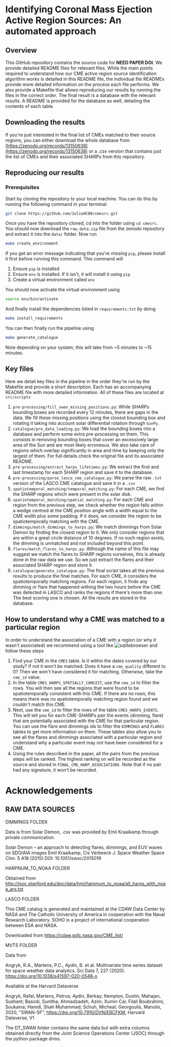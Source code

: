 # Identifying Coronal Mass Ejection Active Region Sources: An automated approach

## Overview

This GitHub repository contains the source code for **NEED PAPER DOI**. We provide detailed README files for relevant files. While the main points required to understand how our CME active region source identification algorithm works is detailed in this README file, the individual file READMEs provide more detailed information on the process each file performs. We also provide a Makefile that allows reproducing our results by running the files in the correct order. The final result is a database with the relevant results. A README is provided for the database as well, detailing the contents of each table.

## Downloading the results

If you're just interested in the final list of CMEs matched to their source regions, you can either download the whole database from [https://zenodo.org/records/13150638](https://zenodo.org/records/13150638) or a .csv version that contains just the list of CMEs and their associated SHARPs from this repository.

## Reproducing our results

### Prerequisites

Start by cloning the repository to your local machine. You can do this by running the following command in your terminal:

```bash
git clone https://github.com/JulioHC00/cmesrc.git
```

Once you have the repository cloned, cd into the folder using `cd cmesrc`. You should now download the `raw_data.zip` file from the zenodo repository and extract it into the `data/` folder. Now run

```bash
make create_environment
```

If you get an error message indicating that you're missing `pip`, please install it first before running this command. This command will

1. Ensure `pip` is installed
2. Ensure `env` is installed. If it isn't, it will install it using `pip`
3. Create a virtual environment called `env`

You should now activate the virtual environment using

```bash
source env/bin/activate
```

And finally install the dependencies listed in `requirements.txt` by doing

```bash
make install_requirements
```

You can then finally run the pipeline using

```bash
make generate_catalogue
```

Note depending on your system, this will take from ~5 minutes to ~15 minutes.

## Key files

Here we detail key files in the pipeline in the order they're run by the Makefile and provide a short description. Each has an accompanying README file with more detailed information. All of these files are located at `src/scripts`

1. `pre-processing/fill_swan_missing_positions.py`: While SHARPs bounding boxes are recorded every 12 minutes, there are gaps in the data. We fill these missing positions using the closest bounding box and rotating it taking into account solar differential rotation through `SunPy`.
2. `catalogue/pre_data_loading.py`: We load the bounding boxes into a database and perform some extra pre-processing on them. This consists in removing bounding boxes that cover an excessively large area of the Sun and are most likely erroneous. We also take care of regions which overlap significantly in area and time by keeping only the largest of them. For full details check the original file and its associated README.
3. `pre-processing/extract_harps_lifetimes.py`: We extract the first and last timestamp for each SHARP region and save it to the database.
4. `pre-processing/parse_lasco_cme_catalogue.py`: We parse the raw `.txt` version of the LASCO CME catalogue and save it in a `.csv`
5. `spatiotemporal_matching/temporal_matching.py`: For each CME, we find the SHARP regions which were present in the solar disk.
6. `spatiotemporal_matching/spatial_matching.py`: For each CME and region from the previous step, we check whether the region falls within a wedge centred at the CME position angle with a width equal to the CME width plus some padding. If it does, we consider the region to be spatiotemporally matching with the CME.
7. `dimmings/match_dimmings_to_harps.py`: We match dimmings from Solar Demon by finding the closest region to it. We only consider regions that are within a great circle distance of 10 degrees. If no such region exists, the dimming is unmatched and not included beyond this point.
8. `flares/match_flares_to_harps.py`: Although the name of this file may suggest we match the flares to SHARP regions ourselves, this is already done in the raw data we use. So we just extract the flares and their associated SHARP region and store it.
9. `catalogue/generate_catalogue.py`: The final script takes all the previous results to produce the final matches. For each CME, it considers the spatiotemporally matching regions. For each region, it finds any dimming or flare that happened withing the two hours before the CME was detected in LASCO and ranks the regions if there's more than one. The best scoring one is chosen. All the results are stored in the database.

## How to understand why a CME was matched to a particular region

In order to understand the association of a CME with a region (or why it wasn't associated) we recommend using a tool like ![sqlitebrowser](https://sqlitebrowser.org/) and follow these steps

1. Find your CME in the `CMES` table. Is it within the dates covered by our study? If not it won't be matched. Does it have a `cme_quality` different to 0? Then we won't have considered it for matching. Otherwise, take the `cme_id` value.
2. In the table `CMES_HARPS_SPATIALLY_CONSIST`, use the `cme_id` to filter the rows. You will then see all the regions that were found to be spatiotemporally consistent with this CME. If there are no rows, this means there was no spatiotemporally matching region found and we couldn't match this CME.
3. Next, use the `cme_id` to filter the rows of the table `CMES_HARPS_EVENTS`. This will tell you for each CME-SHARPs pair the events (dimming, flare) that are potentially associated with the CME for that particular region. You can use the flare and dimmings ids to filter the `DIMMINGS` and `FLARES` tables to get more information on them. These tables also allow you to see all the flares and dimmings associated with a particular region and understand why a particular event may not have been considered for a CME.
4. Using the rules described in the paper, all the pairs from the previous steps will be ranked. The highest ranking on will be recorded as the source and stored in `FINAL_CME_HARP_ASSOCIATIONS`. Note that if no pair had any signature, it won't be recorded.

# Acknowledgements

## RAW DATA SOURCES

DIMMINGS FOLDER

Data is from Solar Demon, .csv was provided by Emil Kraaikamp through private communication.

Solar Demon – an approach to detecting flares, dimmings, and EUV waves on SDO/AIA images
Emil Kraaikamp, Cis Verbeeck
J. Space Weather Space Clim. 5 A18 (2015)
DOI: 10.1051/swsc/2015019

HARPNUM_TO_NOAA FOLDER

Obtained from http://jsoc.stanford.edu/doc/data/hmi/harpnum_to_noaa/all_harps_with_noaa_ars.txt

LASCO FOLDER

This CME catalog is generated and maintained at the CDAW Data Center by NASA and The Catholic University of America in cooperation with the Naval Research Laboratory. SOHO is a project of international cooperation between ESA and NASA.

Downloaded from https://cdaw.gsfc.nasa.gov/CME_list/

MVTS FOLDER

Data from

Angryk, R.A., Martens, P.C., Aydin, B. et al. Multivariate time series dataset for space weather data analytics. Sci Data 7, 227 (2020). https://doi.org/10.1038/s41597-020-0548-x

Available at the Harvard Dataverse

Angryk, Rafal; Martens, Petrus; Aydin, Berkay; Kempton, Dustin; Mahajan, Sushant; Basodi, Sunitha; Ahmadzadeh, Azim; Xumin Cai; Filali Boubrahimi, Soukaina; Hamdi, Shah Muhammad; Schuh, Micheal; Georgoulis, Manolis, 2020, "SWAN-SF", https://doi.org/10.7910/DVN/EBCFKM, Harvard Dataverse, V1

The DT_SWAN folder contains the same data but with extra columns obtained directly from the Joint Science Operations Center (JSOC) through the python package drms.

